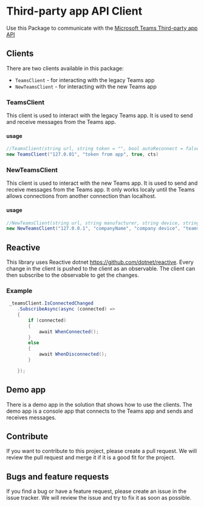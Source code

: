 # Third-party app API Client

Use this Package to communicate with the [Microsoft Teams Third-party app API](https://support.microsoft.com/en-us/office/connect-third-party-devices-to-teams-aabca9f2-47bb-407f-9f9b-81a104a883d6)

## Clients
There are two clients available in this package:
- `TeamsClient` - for interacting with the legacy Teams app
- `NewTeamsClient` - for interacting with the new Teams app

### TeamsClient
This client is used to interact with the legacy Teams app. It is used to send and receive messages from the Teams app.

#### usage
``` csharp
//TeamsClient(string url, string token = "", bool autoReconnect = false, CancellationToken cancellationToken = default)
new TeamsClient("127.0.01", "token from app", true, cts)
```


### NewTeamsClient
This client is used to interact with the new Teams app. It is used to send and receive messages from the Teams app. It only works localy until the Teams allows connections from another connection than localhost.

#### usage
``` csharp
//NewTeamsClient(string url, string manufacturer, string device, string app, string appVersion, bool autoReconnect = true, CancellationToken cancellationToken = default)
new NewTeamsClient("127.0.0.1", "companyName", "company device", "teams integgrator", "1.0", true, cts)
```

## Reactive
This library uses Reactive dotnet https://github.com/dotnet/reactive.
Every change in the client is pushed to the client as an observable. The client can then subscribe to the observable to get the changes.

### Example
``` csharp
 _teamsClient.IsConnectedChanged
    .SubscribeAsync(async (connected) =>
    {
        if (connected)
        {
            await WhenConnected();
        }
        else
        {
            await WhenDisconnected();
        }

    });
```

## Demo app
There is a demo app in the solution that shows how to use the clients. The demo app is a console app that connects to the Teams app and sends and receives messages.

## Contribute
If you want to contribute to this project, please create a pull request. We will review the pull request and merge it if it is a good fit for the project.

## Bugs and feature requests
If you find a bug or have a feature request, please create an issue in the issue tracker. We will review the issue and try to fix it as soon as possible.